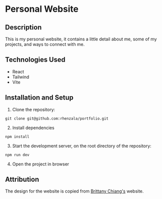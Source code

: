 # Personal Website
## Description
This is my personal website, it contains a little detail about me, some of my projects, and ways to connect with me. 

## Technologies Used
- React
- Tailwind
- Vite

## Installation and Setup
1. Clone the repository:
```
git clone git@github.com:rhenzala/portfolio.git
``` 
2. Install dependencies
```
npm install
```
3. Start the development server, on the root directory of the repository:
```
npm run dev
```
4. Open the project in browser

## Attribution
The design for the website is copied from <a href="https://brittanychiang.com/" target="_blank">Brittany Chiang's</a> website.

